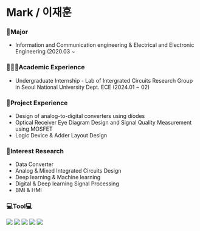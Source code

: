 **Mark / 이재훈**
====================


### 🏫Major
- Information and Communication engineering & Electrical and Electronic Engineering (2020.03 ~

### 👨🏽‍💻Academic Experience
- Undergraduate Internship - Lab of Intergrated Circuits Research Group in Seoul National University Dept. ECE (2024.01 ~ 02)  

### 💼Project Experience
- Design of analog-to-digital converters using diodes
- Optical Receiver Eye Diagram Design and Signal Quality Measurement using MOSFET
- Logic Device & Adder Layout Design

### 🔬Interest Research
- Data Converter
- Analog & Mixed Integrated Circuits Design
- Deep learning & Machine learning
- Digital & Deep learning Signal Processing
- BMI & HMI

### 💻Tool💻
<img src="https://img.shields.io/badge/Python-3766AB?style=plastic&logo=Python&logoColor=white"/></a>
<img src="https://img.shields.io/badge/MATLAB-FF6600?style=plastic&logo=Atlassian&logoColor=blue"/>
<img src="https://img.shields.io/badge/PSPICE-red?style=plastic&logo=Amazon EC2&logoColor=black"/>
<img src="https://img.shields.io/badge/HSPICE-hotpink?style=plastic&logo=CircuitVerse&logoColor=green"/>
<img src="https://img.shields.io/badge/Verilog-black?style=flat&logo=AMD&logoColor=ED1C24"/>


